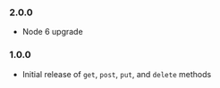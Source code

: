 ### 2.0.0

- Node 6 upgrade

### 1.0.0

- Initial release of `get`, `post`, `put`, and `delete` methods
